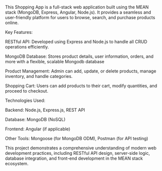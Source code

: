 This Shopping App is a full-stack web application built using the MEAN stack (MongoDB, Express, Angular, Node.js). It provides a seamless and user-friendly platform for users to browse, search, and purchase products online.

Key Features:

RESTful API: Developed using Express and Node.js to handle all CRUD operations efficiently.

MongoDB Database: Stores product details, user information, orders, and more with a flexible, scalable Mongodb database

Product Management: Admin can add, update, or delete products, manage inventory, and handle categories.

Shopping Cart: Users can add products to their cart, modify quantities, and proceed to checkout.



Technologies Used:

Backend: Node.js, Express.js, REST API

Database: MongoDB (NoSQL)

Frontend: Angular (if applicable)



Other Tools: Mongoose (for MongoDB ODM), Postman (for API testing)

This project demonstrates a comprehensive understanding of modern web development practices, including RESTful API design, server-side logic, database integration, and front-end development in the MEAN stack ecosystem.

